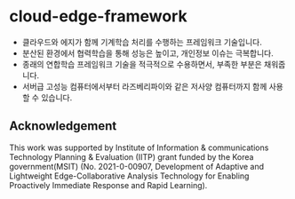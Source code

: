 # cloud-edge-framework

- 클라우드와 에지가 함께 기계학습 처리를 수행하는 프레임워크 기술입니다.
- 분산된 환경에서 협력학습을 통해 성능은 높이고, 개인정보 이슈는 극복합니다.
- 종래의 연합학습 프레임워크 기술을 적극적으로 수용하면서, 부족한 부분은 채워줍니다.
- 서버급 고성능 컴퓨터에서부터 라즈베리파이와 같은 저사양 컴퓨터까지 함께 사용할 수 있습니다.


## Acknowledgement
This work was supported by Institute of Information & communications Technology Planning & Evaluation (IITP) grant funded by the Korea government(MSIT) (No. 2021-0-00907, Development of Adaptive and Lightweight Edge-Collaborative Analysis Technology for Enabling Proactively Immediate Response and Rapid Learning).
